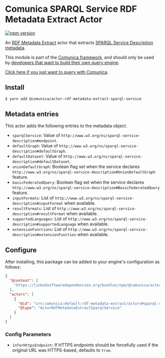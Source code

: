 # Comunica SPARQL Service RDF Metadata Extract Actor

[![npm version](https://badge.fury.io/js/%40comunica%2Factor-rdf-metadata-extract-sparql-service.svg)](https://www.npmjs.com/package/@comunica/actor-rdf-metadata-extract-sparql-service)

An [RDF Metadata Extract](https://github.com/comunica/comunica/tree/master/packages/bus-rdf-metadata-extract) actor that
extracts [SPARQL Service Description metadata](https://www.w3.org/TR/sparql11-service-description/).

This module is part of the [Comunica framework](https://github.com/comunica/comunica),
and should only be used by [developers that want to build their own query engine](https://comunica.dev/docs/modify/).

[Click here if you just want to query with Comunica](https://comunica.dev/docs/query/).

## Install

```bash
$ yarn add @comunica/actor-rdf-metadata-extract-sparql-service
```

## Metadata entries

This actor adds the following entries to the metadata object.

* `sparqlService`: Value of `http://www.w3.org/ns/sparql-service-description#endpoint`.
* `defaultGraph`: Value of `http://www.w3.org/ns/sparql-service-description#defaultGraph`.
* `defaultDataset`: Value of `http://www.w3.org/ns/sparql-service-description#defaultDataset`.
* `unionDefaultGraph`: Boolean flag set when the service declares `http://www.w3.org/ns/sparql-service-description#UnionDefaultGraph` feature.
* `basicFederatedQuery`: Boolean flag set when the service declares `http://www.w3.org/ns/sparql-service-description#BasicFederatedQuery` feature.
* `inputFormats`: List of `http://www.w3.org/ns/sparql-service-description#inputFormat` when available.
* `resultFormats`: List of `http://www.w3.org/ns/sparql-service-description#resultFormat` when available.
* `supportedLanguages`: List of `http://www.w3.org/ns/sparql-service-description#supportedLanguage` when available.
* `extensionFunctions`: List of `http://www.w3.org/ns/sparql-service-description#extensionFunction` when available.

## Configure

After installing, this package can be added to your engine's configuration as follows:
```json
{
  "@context": [
    "https://linkedsoftwaredependencies.org/bundles/npm/@comunica/actor-rdf-metadata-extract-sparql-service/^4.0.0/components/context.jsonld"
  ],
  "actors": [
    {
      "@id": "urn:comunica:default:rdf-metadata-extract/actors#sparql-service",
      "@type": "ActorRdfMetadataExtractSparqlService"
    }
  ]
}
```

### Config Parameters

* `inferHttpsEndpoint`: If HTTPS endpoints should be forcefully used if the original URL was HTTPS-based, defaults to `true`.
